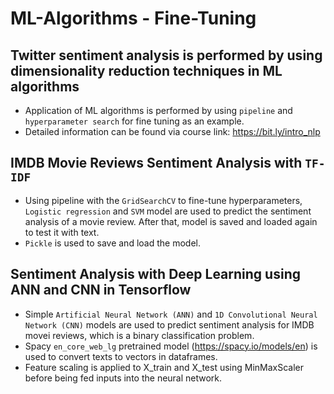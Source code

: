 # ML-Algorithms - Fine-Tuning
## Twitter sentiment analysis is performed by using dimensionality reduction techniques in ML algorithms
- Application of ML algorithms is performed by using `pipeline` and `hyperparameter search` for fine tuning as an example.
- Detailed information can be found via course link: https://bit.ly/intro_nlp
## IMDB Movie Reviews Sentiment Analysis with `TF-IDF`
- Using pipeline with the `GridSearchCV` to fine-tune hyperparameters, `Logistic regression` and `SVM` model are used to predict the sentiment analysis of a movie review. After that, model is saved and loaded again to test it with text.
- `Pickle` is used to save and load the model.
## Sentiment Analysis with Deep Learning using ANN and CNN in Tensorflow
- Simple `Artificial Neural Network (ANN)` and `1D Convolutional Neural Network (CNN)` models are used to predict sentiment analysis for IMDB movei reviews, which is a binary classification problem.
- Spacy `en_core_web_lg` pretrained model (https://spacy.io/models/en) is used to convert texts to vectors in dataframes.
- Feature scaling is applied to X_train and X_test using MinMaxScaler before being fed inputs into the neural network.


